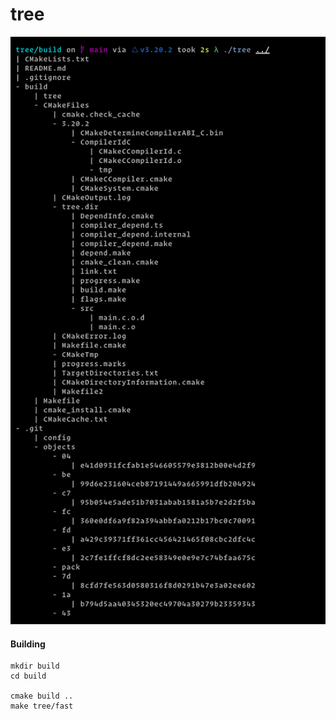# tree

![demo](assets/newdemo.png)

#### Building
```shell
mkdir build
cd build

cmake build ..
make tree/fast
```
